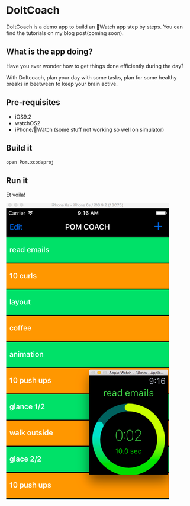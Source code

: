 DoItCoach
=========
DoItCoach is a demo app to build an Watch app step by steps. You can find the tutorials on my blog post(coming soon).

## What is the app doing?
Have you ever wonder how to get things done efficiently during the day?

With DoItcoach, plan your day with some tasks, plan for some healthy breaks in beetween to keep your brain active.  

## Pre-requisites
* iOS9.2
* watchOS2
* iPhone/Watch (some stuff not working so well on simulator)

## Build it
```
open Pom.xcodeproj
```
## Run it
Et voila!

![PomCoach](PomCoach.png)
